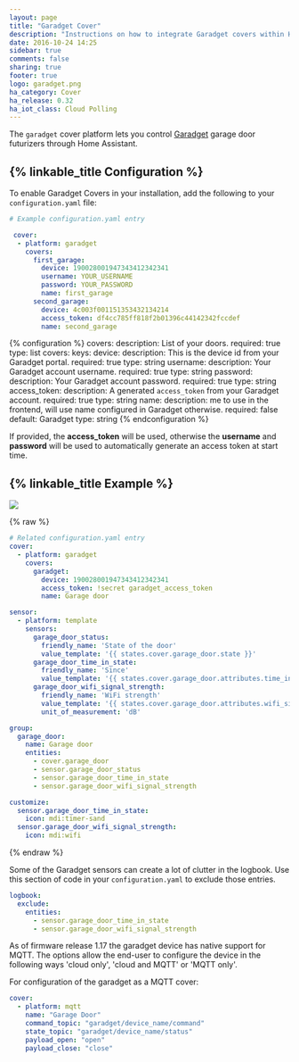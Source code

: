 ```yaml
---
layout: page
title: "Garadget Cover"
description: "Instructions on how to integrate Garadget covers within Home Assistant."
date: 2016-10-24 14:25
sidebar: true
comments: false
sharing: true
footer: true
logo: garadget.png
ha_category: Cover
ha_release: 0.32
ha_iot_class: Cloud Polling
---
```



The `garadget` cover platform lets you control [Garadget](http://www.garadget.com/) garage door futurizers through Home Assistant.

## {% linkable_title Configuration %}

To enable Garadget Covers in your installation, add the following to your `configuration.yaml` file:

```yaml
# Example configuration.yaml entry

 cover:
  - platform: garadget
    covers:
      first_garage:
        device: 190028001947343412342341
        username: YOUR_USERNAME
        password: YOUR_PASSWORD
        name: first_garage
      second_garage:
        device: 4c003f001151353432134214
        access_token: df4cc785ff818f2b01396c44142342fccdef
        name: second_garage

```

{% configuration %}
covers:
  description: List of your doors.
  required: true
  type: list
  covers:
      keys:
        device:
          description: This is the device id from your Garadget portal.
          required: true
          type: string
        username:
          description: Your Garadget account username.
          required: true
          type: string
        password:
          description: Your Garadget account password.
          required: true
          type: string
        access_token:
          description: A generated `access_token` from your Garadget account.
          required: true
          type: string
        name:
          description: me to use in the frontend, will use name configured in Garadget otherwise.
          required: false
          default: Garadget
          type: string
{% endconfiguration %}

If provided, the **access_token** will be used, otherwise the **username** and **password** will be used to automatically generate an access token at start time.

## {% linkable_title Example %}

<p class='img'>
  <img src='{{site_root}}/images/components/garadget/cover_garadget_details.png' />
</p>

{% raw %}
```yaml
# Related configuration.yaml entry
cover:
  - platform: garadget
    covers:
      garadget:
        device: 190028001947343412342341
        access_token: !secret garadget_access_token
        name: Garage door

sensor:
  - platform: template
    sensors:
      garage_door_status:
        friendly_name: 'State of the door'
        value_template: '{{ states.cover.garage_door.state }}'
      garage_door_time_in_state:
        friendly_name: 'Since'
        value_template: '{{ states.cover.garage_door.attributes.time_in_state }}'
      garage_door_wifi_signal_strength:
        friendly_name: 'WiFi strength'
        value_template: '{{ states.cover.garage_door.attributes.wifi_signal_strength }}'
        unit_of_measurement: 'dB'

group:
  garage_door:
    name: Garage door
    entities:
      - cover.garage_door
      - sensor.garage_door_status
      - sensor.garage_door_time_in_state
      - sensor.garage_door_wifi_signal_strength

customize:
  sensor.garage_door_time_in_state:
    icon: mdi:timer-sand
  sensor.garage_door_wifi_signal_strength:
    icon: mdi:wifi
```
{% endraw %}

Some of the Garadget sensors can create a lot of clutter in the logbook.  Use this section of code in your `configuration.yaml` to exclude those entries.

```yaml
logbook:
  exclude:
    entities:
      - sensor.garage_door_time_in_state
      - sensor.garage_door_wifi_signal_strength
```

As of firmware release 1.17 the garadget device has native support for MQTT. The options allow the end-user to configure the device in the following ways 'cloud only', 'cloud and MQTT' or 'MQTT only'.

For configuration of the garadget as a MQTT cover:

```yaml
cover:
  - platform: mqtt
    name: "Garage Door"
    command_topic: "garadget/device_name/command"
    state_topic: "garadget/device_name/status"
    payload_open: "open"
    payload_close: "close"
```

